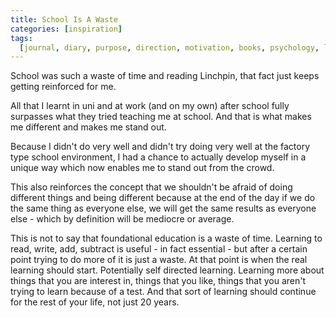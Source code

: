 ```yaml
---
title: School Is A Waste
categories: [inspiration]
tags:
  [journal, diary, purpose, direction, motivation, books, psychology, learning]
---
```


School was such a waste of time and reading Linchpin, that fact just keeps getting reinforced for me.

All that I learnt in uni and at work (and on my own) after school fully surpasses what they tried teaching me at school. And that is what makes me different and makes me stand out.

Because I didn't do very well and didn't try doing very well at the factory type school environment, I had a chance to actually develop myself in a unique way which now enables me to stand out from the crowd.

This also reinforces the concept that we shouldn't be afraid of doing different things and being different because at the end of the day if we do the same thing as everyone else, we will get the same results as everyone else - which by definition will be mediocre or average.

This is not to say that foundational education is a waste of time. Learning to read, write, add, subtract is useful - in fact essential - but after a certain point trying to do more of it is just a waste. At that point is when the real learning should start. Potentially self directed learning. Learning more about things that you are interest in, things that you like, things that you aren't trying to learn because of a test. And that sort of learning should continue for the rest of your life, not just 20 years.
